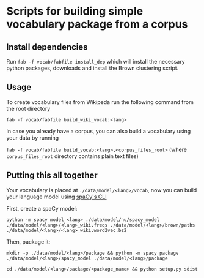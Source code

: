 # Scripts for building simple vocabulary package from a corpus

## Install dependencies

Run `fab -f vocab/fabfile install_dep` which will install the necessary python packages, downloads and install the Brown clustering script.

## Usage

To create vocabulary files from Wikipeda run the following command from the root directory

`fab -f vocab/fabfile build_wiki_vocab:<lang>`

In case you already have a corpus, you can also build a vocabulary using your data by running

`fab -f vocab/fabfile build_vocab:<lang>,<corpus_files_root>` (where `corpus_files_root` directory contains plain text files)

## Putting this all together

Your vocabulary is placed at `./data/model/<lang>/vocab`, now you can build your language model using [spaCy's CLI](https://spacy.io/docs/usage/cli#package)

First, create a spaCy model:

`python -m spacy model <lang> ./data/model/nu/spacy_model ./data/model/<lang>/<lang>_wiki.freqs ./data/model/<lang>/brown/paths ./data/model/<lang>/<lang>_wiki.word2vec.bz2`

Then, package it:

`mkdir -p ./data/model/<lang>/package && python -m spacy package ./data/model/<lang>/spacy_model ./data/model/<lang>/package`

`cd ./data/model/<lang>/package/<package_name> && python setup.py sdist`
